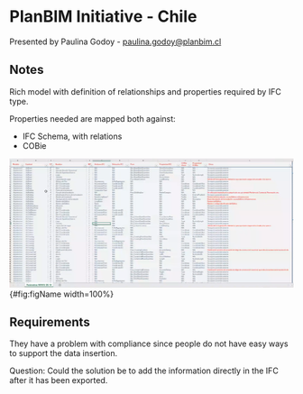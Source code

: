 # PlanBIM Initiative - Chile

Presented by Paulina Godoy - paulina.godoy@planbim.cl

## Notes

Rich model with definition of relationships and properties required by IFC type.

Properties needed are mapped both against:

- IFC Schema, with relations
- COBie

![Mapping to properties](Map.png){#fig:figName width=100%}

## Requirements

They have a problem with compliance since people do not have easy ways to support the
data insertion.

Question: Could the solution be to add the information directly in the IFC after it has been
exported.
